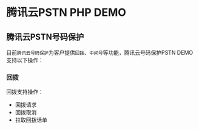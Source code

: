 腾讯云PSTN PHP DEMO
===

## 腾讯云PSTN号码保护

目前`腾讯云号码保护`为客户提供`回拨`、`中间号`等功能，腾讯云号码保护PSTN DEMO支持以下操作：

### 回拨

回拨支持操作：

- 回拨请求
- 回拨取消
- 拉取回拨话单